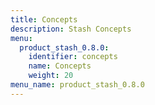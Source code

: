 ```yaml
---
title: Concepts
description: Stash Concepts
menu:
  product_stash_0.8.0:
    identifier: concepts
    name: Concepts
    weight: 20
menu_name: product_stash_0.8.0
---
```


